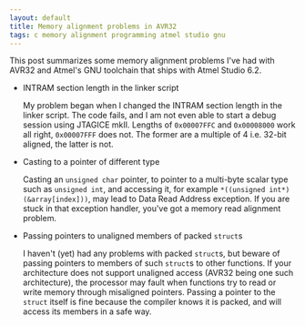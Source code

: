 ```yaml
---
layout: default
title: Memory alignment problems in AVR32
tags: c memory alignment programming atmel studio gnu
---
```


This post summarizes some memory alignment problems I've had with AVR32 and Atmel's GNU toolchain that ships with Atmel Studio 6.2.

* INTRAM section length in the linker script

    My problem began when I changed the INTRAM section length in the linker script. The code fails, and I am not even able to start a debug session using JTAGICE mkII. Lengths of `0x00007FFC` and `0x00008000` work all right, `0x00007FFF` does not. The former are a multiple of 4 i.e. 32-bit aligned, the latter is not.

* Casting to a pointer of different type

    Casting an `unsigned char` pointer, to pointer to a multi-byte scalar type such as `unsigned int`, and accessing it, for example `*((unsigned int*)(&array[index]))`, may lead to Data Read Address exception. If you are stuck in that exception handler, you've got a memory read alignment problem.

* Passing pointers to unaligned members of packed `struct`s

    I haven't (yet) had any problems with packed `struct`s, but beware of passing pointers to members of such `struct`s to other functions. If your architecture does not support unaligned access (AVR32 being one such architecture), the processor may fault when functions try to read or write memory through misaligned pointers. Passing a pointer to the `struct` itself is fine because the compiler knows it is packed, and will access its members in a safe way.
